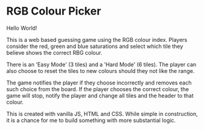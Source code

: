# RGB Colour Picker

Hello World!

This is a web based guessing game using the RGB colour index. Players consider the red, green and blue saturations and select which tile they believe shows the correct RBG colour.

There is an 'Easy Mode' (3 tiles) and a 'Hard Mode' (6 tiles). The player can also choose to reset the tiles to new colours should they not like the range.

The game notifies the player if they choose incorrectly and removes each such choice from the board. If the player chooses the correct colour, the game will stop, notify the player and change all tiles and the header to that colour.

This is created with vanilla JS, HTML and CSS. While simple in construction, it is a chance for me to build something with more substantial logic.
